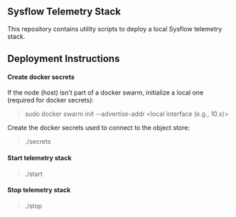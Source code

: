 ## Sysflow Telemetry Stack
This repository contains utility scripts to deploy a local Sysflow telemetry stack.

## Deployment Instructions

#### Create docker secrets
If the node (host) isn't part of a docker swarm, initialize a local one (required for docker secrets):
> sudo docker swarm init --advertise-addr <local interface (e.g., 10.x)>

Create the docker secrets used to connect to the object store:
> ./secrets

#### Start telemetry stack 
> ./start 

#### Stop telemetry stack
> ./stop
